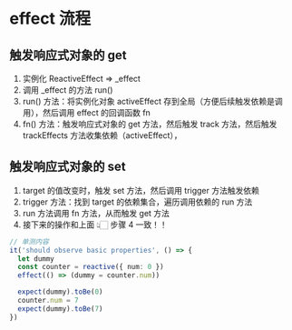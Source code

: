 # effect 流程

## 触发响应式对象的 get

1. 实例化 ReactiveEffect => \_effect
2. 调用 \_effect 的方法 run()
3. run() 方法：将实例化对象 activeEffect 存到全局（方便后续触发依赖是调用），然后调用 effect 的回调函数 fn
4. fn() 方法：触发响应式对象的 get 方法，然后触发 track 方法，然后触发 trackEffects 方法收集依赖（activeEffect），

## 触发响应式对象的 set

1. target 的值改变时，触发 set 方法，然后调用 trigger 方法触发依赖
2. trigger 方法：找到 target 的依赖集合，遍历调用依赖的 run 方法
3. run 方法调用 fn 方法，从而触发 get 方法
4. 接下来的操作和上面 👆🏻 步骤 4 一致！！

```ts
// 单测内容
it('should observe basic properties', () => {
  let dummy
  const counter = reactive({ num: 0 })
  effect(() => (dummy = counter.num))

  expect(dummy).toBe(0)
  counter.num = 7
  expect(dummy).toBe(7)
})
```
